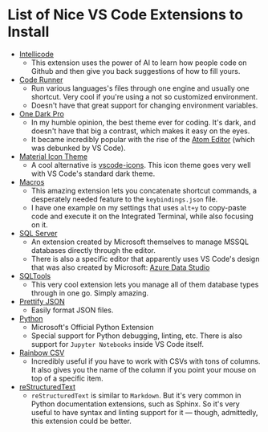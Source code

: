 # List of Nice VS Code Extensions to Install

- [Intellicode](https://marketplace.visualstudio.com/items?itemName=VisualStudioExptTeam.vscodeintellicode)
  - This extension uses the power of AI to learn how people code on Github and then give you back suggestions of how to fill yours.
- [Code Runner](https://marketplace.visualstudio.com/items?itemName=formulahendry.code-runner)
  - Run various languages's files through one engine and usually one shortcut. Very cool if you're using a not so customized environment.
  - Doesn't have that great support for changing environment variables.
- [One Dark Pro](https://marketplace.visualstudio.com/items?itemName=zhuangtongfa.Material-theme)
  - In my humble opinion, the best theme ever for coding. It's dark, and doesn't have that big a contrast, which makes it easy on the eyes.
  - It became incredibly popular with the rise of the [Atom Editor](https://atom.io/) (which was debunked by VS Code).
- [Material Icon Theme](https://marketplace.visualstudio.com/items?itemName=PKief.material-icon-theme)
  - A cool alternative is [vscode-icons](https://marketplace.visualstudio.com/items?itemName=vscode-icons-team.vscode-icons). This icon theme goes very well with VS Code's standard dark theme.
- [Macros](https://marketplace.visualstudio.com/items?itemName=geddski.macros)
  - This amazing extension lets you concatenate shortcut commands, a desperately needed feature to the `keybindings.json` file.
  - I have one example on my settings that uses `alt+y` to copy-paste code and execute it on the Integrated Terminal, while also focusing on it.
- [SQL Server](https://marketplace.visualstudio.com/items?itemName=ms-mssql.mssql)
  - An extension created by Microsoft themselves to manage MSSQL databases directly through the editor.
  - There is also a specific editor that apparently uses VS Code's design that was also created by Microsoft: [Azure Data Studio](https://docs.microsoft.com/en-us/sql/azure-data-studio/download?view=sql-server-2017)
- [SQLTools](https://marketplace.visualstudio.com/items?itemName=mtxr.sqltools)
  - This very cool extension lets you manage all of them database types through in one go. Simply amazing.
- [Prettify JSON](https://marketplace.visualstudio.com/items?itemName=mohsen1.prettify-json)
  - Easily format JSON files.
- [Python](https://marketplace.visualstudio.com/items?itemName=ms-python.python)
  - Microsoft's Official Python Extension
  - Special support for Python debugging, linting, etc. There is also support for `Jupyter Notebooks` inside VS Code itself.
- [Rainbow CSV](https://marketplace.visualstudio.com/items?itemName=mechatroner.rainbow-csv)
  - Incredibly useful if you have to work with CSVs with tons of columns. It also gives you the name of the column if you point your mouse on top of a specific item.
- [reStructuredText](https://marketplace.visualstudio.com/items?itemName=lextudio.restructuredtext)
  - `reStructuredText` is similar to `Markdown`. But it's very common in Python documentation extensions, such as Sphinx. So it's very useful to have syntax and linting support for it &mdash; though, admittedly, this extension could be better.
